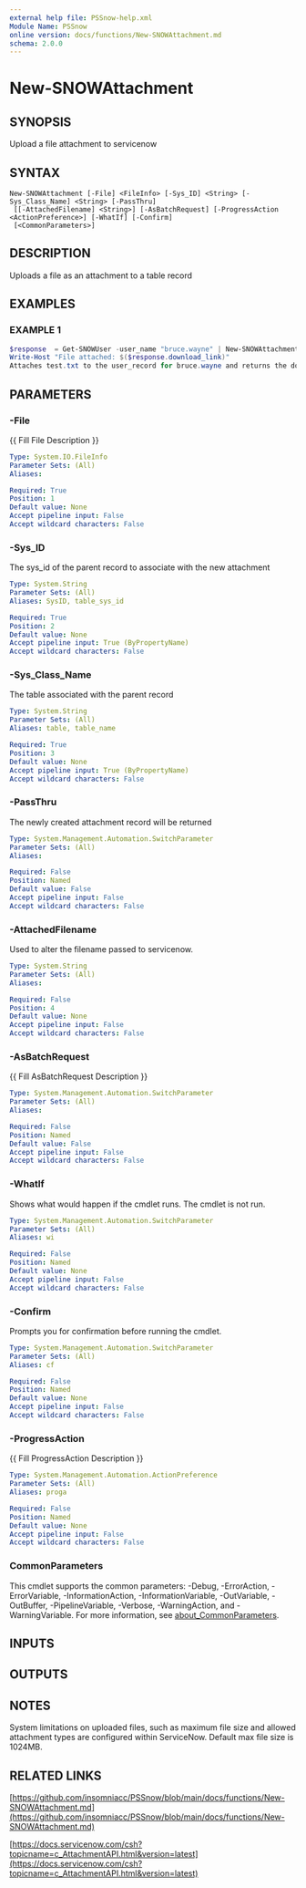 ```yaml
---
external help file: PSSnow-help.xml
Module Name: PSSnow
online version: docs/functions/New-SNOWAttachment.md
schema: 2.0.0
---
```


# New-SNOWAttachment

## SYNOPSIS
Upload a file attachment to servicenow

## SYNTAX

```
New-SNOWAttachment [-File] <FileInfo> [-Sys_ID] <String> [-Sys_Class_Name] <String> [-PassThru]
 [[-AttachedFilename] <String>] [-AsBatchRequest] [-ProgressAction <ActionPreference>] [-WhatIf] [-Confirm]
 [<CommonParameters>]
```

## DESCRIPTION
Uploads a file as an attachment to a table record

## EXAMPLES

### EXAMPLE 1
```powershell
$response  = Get-SNOWUser -user_name "bruce.wayne" | New-SNOWAttachment -file "C:\temp\test.txt" -PassThru
Write-Host "File attached: $($response.download_link)"
Attaches test.txt to the user_record for bruce.wayne and returns the download link.
```

## PARAMETERS

### -File
{{ Fill File Description }}

```yaml
Type: System.IO.FileInfo
Parameter Sets: (All)
Aliases:

Required: True
Position: 1
Default value: None
Accept pipeline input: False
Accept wildcard characters: False
```

### -Sys_ID
The sys_id of the parent record to associate with the new attachment

```yaml
Type: System.String
Parameter Sets: (All)
Aliases: SysID, table_sys_id

Required: True
Position: 2
Default value: None
Accept pipeline input: True (ByPropertyName)
Accept wildcard characters: False
```

### -Sys_Class_Name
The table associated with the parent record

```yaml
Type: System.String
Parameter Sets: (All)
Aliases: table, table_name

Required: True
Position: 3
Default value: None
Accept pipeline input: True (ByPropertyName)
Accept wildcard characters: False
```

### -PassThru
The newly created attachment record will be returned

```yaml
Type: System.Management.Automation.SwitchParameter
Parameter Sets: (All)
Aliases:

Required: False
Position: Named
Default value: False
Accept pipeline input: False
Accept wildcard characters: False
```

### -AttachedFilename
Used to alter the filename passed to servicenow.

```yaml
Type: System.String
Parameter Sets: (All)
Aliases:

Required: False
Position: 4
Default value: None
Accept pipeline input: False
Accept wildcard characters: False
```

### -AsBatchRequest
{{ Fill AsBatchRequest Description }}

```yaml
Type: System.Management.Automation.SwitchParameter
Parameter Sets: (All)
Aliases:

Required: False
Position: Named
Default value: False
Accept pipeline input: False
Accept wildcard characters: False
```

### -WhatIf
Shows what would happen if the cmdlet runs.
The cmdlet is not run.

```yaml
Type: System.Management.Automation.SwitchParameter
Parameter Sets: (All)
Aliases: wi

Required: False
Position: Named
Default value: None
Accept pipeline input: False
Accept wildcard characters: False
```

### -Confirm
Prompts you for confirmation before running the cmdlet.

```yaml
Type: System.Management.Automation.SwitchParameter
Parameter Sets: (All)
Aliases: cf

Required: False
Position: Named
Default value: None
Accept pipeline input: False
Accept wildcard characters: False
```

### -ProgressAction
{{ Fill ProgressAction Description }}

```yaml
Type: System.Management.Automation.ActionPreference
Parameter Sets: (All)
Aliases: proga

Required: False
Position: Named
Default value: None
Accept pipeline input: False
Accept wildcard characters: False
```

### CommonParameters
This cmdlet supports the common parameters: -Debug, -ErrorAction, -ErrorVariable, -InformationAction, -InformationVariable, -OutVariable, -OutBuffer, -PipelineVariable, -Verbose, -WarningAction, and -WarningVariable. For more information, see [about_CommonParameters](http://go.microsoft.com/fwlink/?LinkID=113216).

## INPUTS

## OUTPUTS

## NOTES
System limitations on uploaded files, such as maximum file size and allowed attachment types are configured within ServiceNow.
Default max file size is 1024MB.

## RELATED LINKS

[https://github.com/insomniacc/PSSnow/blob/main/docs/functions/New-SNOWAttachment.md](https://github.com/insomniacc/PSSnow/blob/main/docs/functions/New-SNOWAttachment.md)

[https://docs.servicenow.com/csh?topicname=c_AttachmentAPI.html&version=latest](https://docs.servicenow.com/csh?topicname=c_AttachmentAPI.html&version=latest)



